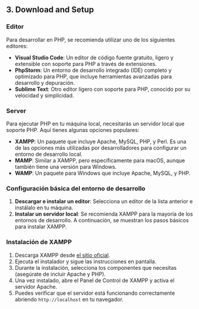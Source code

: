 ## 3. Download and Setup

### Editor

Para desarrollar en PHP, se recomienda utilizar uno de los siguientes editores:

- **Visual Studio Code**: Un editor de código fuente gratuito, ligero y extensible con soporte para PHP a través de extensiones.
- **PhpStorm**: Un entorno de desarrollo integrado (IDE) completo y optimizado para PHP, que incluye herramientas avanzadas para desarrollo y depuración.
- **Sublime Text**: Otro editor ligero con soporte para PHP, conocido por su velocidad y simplicidad.

### Server

Para ejecutar PHP en tu máquina local, necesitarás un servidor local que soporte PHP. Aquí tienes algunas opciones populares:

- **XAMPP**: Un paquete que incluye Apache, MySQL, PHP, y Perl. Es una de las opciones más utilizadas por desarrolladores para configurar un entorno de desarrollo local.
- **MAMP**: Similar a XAMPP, pero específicamente para macOS, aunque también tiene una versión para Windows.
- **WAMP**: Un paquete para Windows que incluye Apache, MySQL, y PHP.

### Configuración básica del entorno de desarrollo

1. **Descargar e instalar un editor**: Selecciona un editor de la lista anterior e instálalo en tu máquina.
2. **Instalar un servidor local**: Se recomienda XAMPP para la mayoría de los entornos de desarrollo. A continuación, se muestran los pasos básicos para instalar XAMPP.

### Instalación de XAMPP

1. Descarga XAMPP desde [el sitio oficial](https://www.apachefriends.org/index.html).
2. Ejecuta el instalador y sigue las instrucciones en pantalla.
3. Durante la instalación, selecciona los componentes que necesitas (asegúrate de incluir Apache y PHP).
4. Una vez instalado, abre el Panel de Control de XAMPP y activa el servidor Apache.
5. Puedes verificar que el servidor está funcionando correctamente abriendo `http://localhost` en tu navegador.
